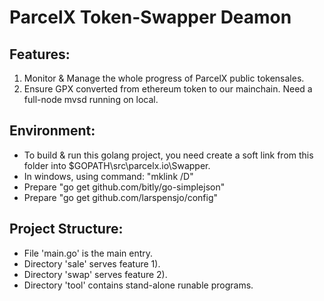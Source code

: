 # ParcelX Token-Swapper Deamon

## Features:
1. Monitor & Manage the whole progress of ParcelX public tokensales.
2. Ensure GPX converted from ethereum token to our mainchain. Need a full-node mvsd running on local.

## Environment:
+  To build & run this golang project, you need create a soft link from this folder into $GOPATH\src\parcelx.io\Swapper.
+  In windows, using command: "mklink /D"
+  Prepare "go get github.com/bitly/go-simplejson"
+  Prepare "go get github.com/larspensjo/config"

## Project Structure:
*  File 'main.go' is the main entry. 
*  Directory 'sale' serves feature 1). 
*  Directory 'swap' serves feature 2).
*  Directory 'tool' contains stand-alone runable programs.

